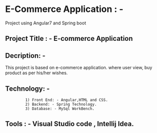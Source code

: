 # E-Commerce Application : -
 
 Project using Angular7 and Spring boot

## Project Title : - E-commerce Application

## Decription: - 

This project is based on e-commerce application. where user view, buy product as per his/her wishes.

## Technology: - 
             1) Front End: - Angular,HTML and CSS.
             2) Backend: - Spring Technology.
             3) Database: - MySql WorkBench.
             
## Tools : - Visual Studio code , Intellij Idea.
